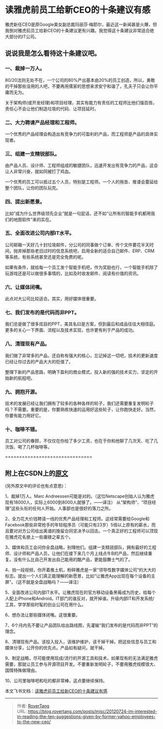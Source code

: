 # 读雅虎前员工给新CEO的十条建议有感


雅虎新任CEO是原Google美女副总裁玛丽莎·梅耶尔，最近这一新闻甚是火爆，但我倒对雅虎前员工给新CEO的十条建议更有兴趣。我觉得这十条建议非常适合绝大部分的IT公司。

## 说说我是怎么看待这十条建议吧。

### 一、裁掉一万人。

80/20法则无处不在，一个公司的80%产出基本由20%的员工创造，所以，勇敢的干掉那些没用的人吧，不要再用儒家的思想来求安宁和谐了，孔夫子只会让你平庸而无为。

关于架构师(或开发经理)和项目经理，其实有能力有责任的工程师比他们强百倍，责任心不会让他们制造垃圾的代码、让项目延时。

### 二、大力聘请产品经理和工程师。

一个优秀的产品经理会构造出有竞争力的可盈利的产品，而工程师是产品的具体实现者。

### 三、组建一支精锐部队。

由产品人员、设计师、工程师组成的敏捷团队，迅速开发出有竞争力的产品，这会让人非常兴奋，就如同被打了鸡血。

一个优秀的员工可以抵过五个人员，特别是工程师。一个人的拖沓、推诿会蔓延给整个团队，让你的团队玩完。

### 四、提出新愿景。

比如“成为什么世界级领先企业”就是一句屁话，还不如“让所有的智能手机都用我们的地图软件”来的实在。

### 五、全面改进公司内部IT水平。

公司邮箱一天好几十封垃圾邮件，分公司的同事做个订单、传个文件要花半天时间，抛弃掉那些老旧过时的信息系统吧，启用全新的适合自己邮件、ERP、CRM等系统，有些系统甚至还是完全免费的呢。

如果有条件，就给每一个员工发个智能手机吧，作为奖励也行，一个智能手机除了玩游戏还是可以做很多事情的，比如及时收发邮件、阅读有价值的资讯。

### 六、让媒体闭嘴。

此点对大公司比较适合。其实，用好媒体很重要。

### 七、我们发布的是代码而非PPT。

我们总是做了很多炫目的PPT，美其名曰是方案，但到最后和成品往往大相径庭。更多的关心一下界面、流程以及技术实现，也许更有利于产品的成功。

### 八、清理现有产品。

我们做了非常多的产品，还自称有强大的核心，忘记掉这一切吧，技术的更新速度已经让你过去的产品大大的贬值了。

整理下新的产品思路，明确下盈利的商业模式，投入新的强的技术实力，坚定的开始新的航程吧。

### 九、拥抱开源。

技术的发展已经让我们拥有了较多的各种各样的轮子，我们还需要重复发明轮子吗？不需要。重要的是，你要熟练快速的运用好这些轮子，让你跑快走好。当然，你要有能力用好它。

### 十、咖啡不错。

员工对公司的眷顾，不仅仅在你给了多少工资，也在于你和他聊了几次天、吃了几次饭、喝了几杯咖啡等。

===============================

## 附上在CSDN上的[原文](http://news.csdn.net/a/20120718/2807455.html)

(另外原文中的评论也有点意思)：

1、裁掉1万人。Marc Andreessen可能是对的。（这位Netscape创始人认为雅虎现有18000人，实际上6000到8000人就够了。——译注） 从“架构师”、“项目经理”这些头衔的任何人开始。人事部也是很好的落刀之所。

2、全力花大价钱聘请一线的优秀产品经理和工程师。这经常需要给Google和Facebook那些非常抢手的年轻程序员（可能只有23岁）5倍以上原有的薪水，而且要对对方公司给出离谱的挽留合同坚决予以回击。一个真正好的工程师可以顶现在雅虎花名册上一些庸碌之辈五个。

3、媒体和员工会问你全盘战略，别理他们。组建一支精锐部队，拥有最好的工程师、设计师和产品人员，让他们在接下来几个月上线点牛B的产品，然后继续重复。没有什么比自己开发出自己能用的酷产品，更能鼓舞士气的了。

4、拍一段视频，你开着推土机，粉碎雅虎是一家“领导性数字媒体公司”的大大的标志。提出一个人们真正能理解的新愿景，比如“让雅虎App出现在每个设备的主屏”。（这不就是全盘战略吗？——译注）

5、全面改进公司内部IT水平。让雅虎现在的官方移动设备黑莓成为历史，给每个人配上iPhone和Android。IT部门的谁反对，就开掉谁。升级内部IT和开发系统/工具，学学那些时髦的创业公司在用什么。

6、想办法让那些媒体闭嘴。这很重要。

7、6个月内先不要让产品团队给出路线图，先灌输“我们发布的是代码而非PPT”的理念。

8、清理现有产品。该投入投入，该维护维护，该干掉干掉。把这些信息与员工和媒体分享，公开你的优先点。产品如有疑问，就干掉。

9、制定战略，尽可能使用现成/流行的开源工具和技术。如果现有的无法满足雅虎需要，那就让员工参与开源项目开发。不要重新发明轮子，不要用雅虎规模很大、国情特殊做理由。

10、公司里咖啡吧和吃的都非常棒，这点要继续保持。

本文飞书文档：[读雅虎前员工给新CEO的十条建议有感](https://rovertang.feishu.cn/docx/doxcnxNwxFoSQLj9sDu1mXxGaGe)


---

> 作者: [RoverTang](https://rovertang.com)  
> URL: https://blog.rovertang.com/posts/misc/20120724-im-interested-in-reading-the-ten-suggestions-given-by-former-yahoo-employees-to-the-new-ceo/  

